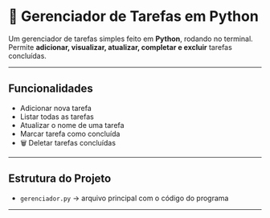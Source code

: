 # 📝 Gerenciador de Tarefas em Python

Um gerenciador de tarefas simples feito em **Python**, rodando no terminal.  
Permite **adicionar, visualizar, atualizar, completar e excluir** tarefas concluídas.  

---

##  Funcionalidades
-  Adicionar nova tarefa  
-  Listar todas as tarefas  
-  Atualizar o nome de uma tarefa  
-  Marcar tarefa como concluída  
- 🗑 Deletar tarefas concluídas  

---

##  Estrutura do Projeto
- `gerenciador.py` → arquivo principal com o código do programa  

---

